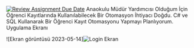 [![Review Assignment Due Date](https://classroom.github.com/assets/deadline-readme-button-24ddc0f5d75046c5622901739e7c5dd533143b0c8e959d652212380cedb1ea36.svg)](https://classroom.github.com/a/QA5O9x4M)
Anaokulu Müdür Yardımcısı Olduğum İçin Öğrenci Kayıtlarında Kullanılabilecek Bir Otomasyon İhtiyacı Doğdu. C# ve SQL Kullanarak Bir Öğrenci Kayıt Otomasyonu Yapmayı Planlıyorum.
Uygulama Ekranı


![Ekran görüntüsü 2023-05-14]![Login Ekran](https://github.com/Iskenderun-Technical-University/ymg-donem-projesi-212523301-onur-gurler/assets/93845829/f60ff86e-7fc4-438c-a9b0-14c1f7e117bd)

